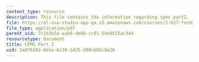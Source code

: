 ```yaml
---
content_type: resource
description: This file contains the information regarding cpms part2.
file: https://ol-ocw-studio-app-qa.s3.amazonaws.com/courses/2-627-fundamentals-of-photovoltaics-fall-2013/2a0762026b1e6c301d25d90cb92c8a20_MIT2_627F13_lec19.pdf
file_type: application/pdf
parent_uid: 7c1b3b5a-aab8-de88-cc01-54e9515ac34d
resourcetype: Document
title: CPMS Part 2
uid: 2a076202-6b1e-6c30-1d25-d90cb92c8a20
---
```

